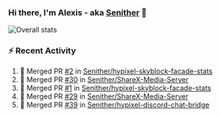### Hi there, I'm Alexis - aka [Senither][website] 👋

![Overall stats](https://github-readme-stats.vercel.app/api?username=senither&theme=cobalt&show_icons=true&count_private=true)

### :zap: Recent Activity

<!--START_SECTION:activity-->
1. 🎉 Merged PR [#2](https://github.com/Senither/hypixel-skyblock-facade-stats/pull/2) in [Senither/hypixel-skyblock-facade-stats](https://github.com/Senither/hypixel-skyblock-facade-stats)
2. 🎉 Merged PR [#30](https://github.com/Senither/ShareX-Media-Server/pull/30) in [Senither/ShareX-Media-Server](https://github.com/Senither/ShareX-Media-Server)
3. 🎉 Merged PR [#1](https://github.com/Senither/hypixel-skyblock-facade-stats/pull/1) in [Senither/hypixel-skyblock-facade-stats](https://github.com/Senither/hypixel-skyblock-facade-stats)
4. 🎉 Merged PR [#29](https://github.com/Senither/ShareX-Media-Server/pull/29) in [Senither/ShareX-Media-Server](https://github.com/Senither/ShareX-Media-Server)
5. 🎉 Merged PR [#39](https://github.com/Senither/hypixel-discord-chat-bridge/pull/39) in [Senither/hypixel-discord-chat-bridge](https://github.com/Senither/hypixel-discord-chat-bridge)
<!--END_SECTION:activity-->

[website]: https://senither.com

